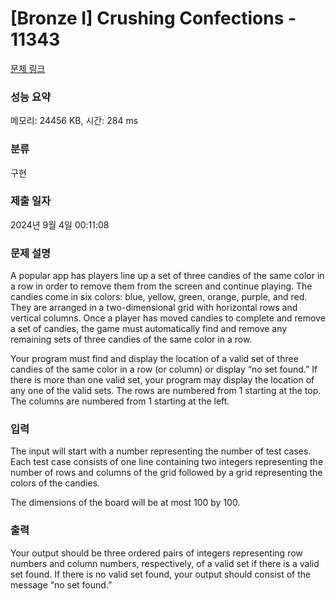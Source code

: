# [Bronze I] Crushing Confections - 11343 

[문제 링크](https://www.acmicpc.net/problem/11343) 

### 성능 요약

메모리: 24456 KB, 시간: 284 ms

### 분류

구현

### 제출 일자

2024년 9월 4일 00:11:08

### 문제 설명

<p>A popular app has players line up a set of three candies of the same color in a row in order to remove them from the screen and continue playing. The candies come in six colors: blue, yellow, green, orange, purple, and red. They are arranged in a two-dimensional grid with horizontal rows and vertical columns. Once a player has moved candies to complete and remove a set of candies, the game must automatically find and remove any remaining sets of three candies of the same color in a row.</p>

<p>Your program must find and display the location of a valid set of three candies of the same color in a row (or column) or display “no set found.” If there is more than one valid set, your program may display the location of any one of the valid sets. The rows are numbered from 1 starting at the top. The columns are numbered from 1 starting at the left.</p>

### 입력 

 <p>The input will start with a number representing the number of test cases. Each test case consists of one line containing two integers representing the number of rows and columns of the grid followed by a grid representing the colors of the candies.</p>

<p>The dimensions of the board will be at most 100 by 100.</p>

### 출력 

 <p>Your output should be three ordered pairs of integers representing row numbers and column numbers, respectively, of a valid set if there is a valid set found. If there is no valid set found, your output should consist of the message “no set found.”</p>

